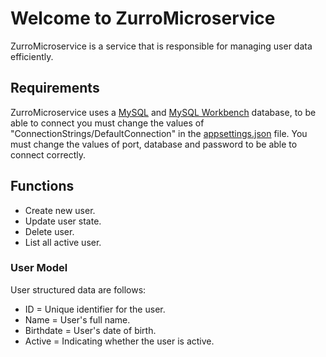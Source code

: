 # Welcome to ZurroMicroservice

ZurroMicroservice is a service that is responsible for managing user data efficiently.

## Requirements

ZurroMicroservice uses a [MySQL](https://dev.mysql.com/downloads/installer/) and [MySQL Workbench](https://dev.mysql.com/downloads/workbench/) database, to be able to connect you must change the values ​​of "ConnectionStrings/DefaultConnection" in the [appsettings.json](https://github.com/kevinzurro/ZurroMicroservice/blob/main/ZurroService/appsettings.json) file.
You must change the values ​​of port, database and password to be able to connect correctly.

## Functions

 * Create new user.
 * Update user state.
 * Delete user.
 * List all active user.

### User Model

User structured data are follows:
 * ID = Unique identifier for the user.
 * Name = User's full name.
 * Birthdate = User's date of birth.
 * Active = Indicating whether the user is active.
